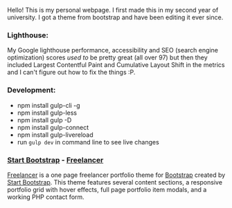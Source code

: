 Hello! This is my personal webpage. I first made this in my second year of university. I got a theme from bootstrap and have been editing it ever since.

### Lighthouse:
My Google lighthouse performance, accessibility and SEO (search engine optimization) scores *used to* be pretty great (all over 97) but then they included Largest Contentful Paint and Cumulative Layout Shift in the metrics and I can't figure out how to fix the things :P.

### Development:
* npm install gulp-cli -g
* npm install gulp-less
* npm install gulp -D
* npm install gulp-connect
* npm install gulp-livereload
* run `gulp dev` in command line to see live changes

### [Start Bootstrap](http://startbootstrap.com/) - [Freelancer](http://startbootstrap.com/template-overviews/freelancer/)

[Freelancer](http://startbootstrap.com/template-overviews/freelancer/) is a one page freelancer portfolio theme for [Bootstrap](http://getbootstrap.com/) created by [Start Bootstrap](http://startbootstrap.com/). This theme features several content sections, a responsive portfolio grid with hover effects, full page portfolio item modals, and a working PHP contact form.
